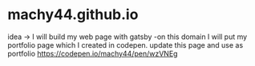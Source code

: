 # machy44.github.io

idea -> I will build my web page with gatsby
-on this domain I will put my portfolio page which I created in codepen. update this page and use as portfolio https://codepen.io/machy44/pen/wzVNEg
